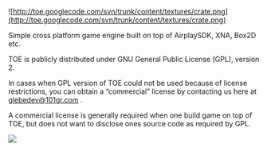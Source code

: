 ![http://toe.googlecode.com/svn/trunk/content/textures/crate.png](http://toe.googlecode.com/svn/trunk/content/textures/crate.png)

Simple cross platform game engine built on top of AirplaySDK, XNA, Box2D etc.

TOE is publicly distributed under GNU General Public License (GPL), version 2.

In cases when GPL version of TOE could not be used because of license restrictions, you can obtain a “commercial” license by contacting us here at glebedev@101gr.com .

A commercial license is generally required when one build game on top of TOE, but does not want to disclose ones source code as required by GPL.

[![](http://top.gamedev.ru/img/?id=32&ext=.png)](http://www.gamedev.ru/top/)